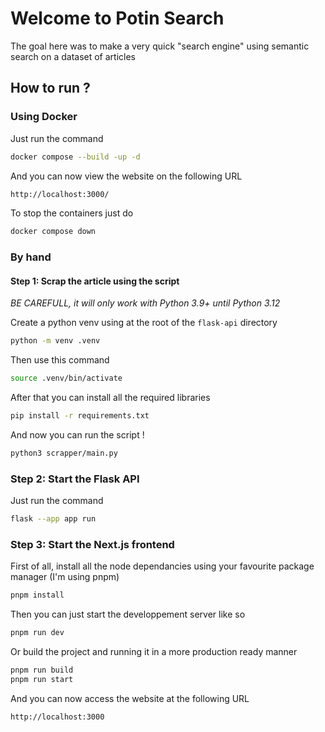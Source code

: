 # Welcome to Potin Search

The goal here was to make a very quick "search engine" using semantic search on a dataset of articles

## How to run ?

### Using Docker

Just run the command

```bash
docker compose --build -up -d
```

And you can now view the website on the following URL

```bash
http://localhost:3000/
```

To stop the containers just do
```bash
docker compose down
```

### By hand

#### Step 1: Scrap the article using the script

*BE CAREFULL, it will only work with Python 3.9+ until Python 3.12*  
  
Create a python venv using at the root of the `flask-api` directory  
```bash
python -m venv .venv
```
Then use this command
```bash
source .venv/bin/activate
```

After that you can install all the required libraries
```bash
pip install -r requirements.txt
```

And now you can run the script !
```bash
python3 scrapper/main.py
```

### Step 2: Start the Flask API

Just run the command
```bash
flask --app app run
```

### Step 3: Start the Next.js frontend

First of all, install all the node dependancies using your favourite package manager (I'm using pnpm)
```bash
pnpm install
```

Then you can just start the developpement server like so
```bash
pnpm run dev
```

Or build the project and running it in a more production ready manner
```bash
pnpm run build
pnpm run start
```

And you can now access the website at the following URL
```bash
http://localhost:3000
```
